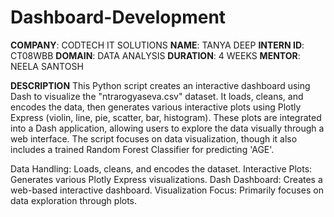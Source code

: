 # Dashboard-Development
**COMPANY**: CODTECH IT SOLUTIONS 
**NAME**: TANYA DEEP 
**INTERN ID**: CT08WBB 
**DOMAIN**: DATA ANALYSIS 
**DURATION**: 4 WEEKS 
**MENTOR**: NEELA SANTOSH

**DESCRIPTION**
This Python script creates an interactive dashboard using Dash to visualize the "ntrarogyaseva.csv" dataset. It loads, cleans, and encodes the data, then generates various interactive plots using Plotly Express (violin, line, pie, scatter, bar, histogram). These plots are integrated into a Dash application, allowing users to explore the data visually through a web interface. The script focuses on data visualization, though it also includes a trained Random Forest Classifier for predicting 'AGE'.

Data Handling: Loads, cleans, and encodes the dataset.
Interactive Plots: Generates various Plotly Express visualizations.
Dash Dashboard: Creates a web-based interactive dashboard.
Visualization Focus: Primarily focuses on data exploration through plots.

